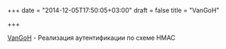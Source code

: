+++
date = "2014-12-05T17:50:05+03:00"
draft = false
title = "VanGoH"

+++

<p><a href="https://github.com/auroratechnologies/vangoh">VanGoH</a>&nbsp;- Реализация аутентификации по схеме&nbsp;HMAC</p>

